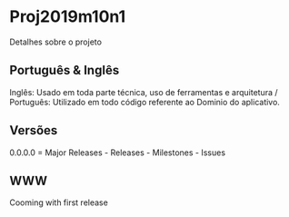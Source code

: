 # Proj2019m10n1

Detalhes sobre o projeto

## Português & Inglês

Inglês: Usado em toda parte técnica, uso de ferramentas e arquitetura / Português: Utilizado em todo código referente ao Dominio do aplicativo.

## Versões

0.0.0.0 = Major Releases - Releases - Milestones - Issues

## WWW
Cooming with first release


